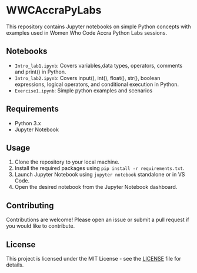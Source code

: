 # WWCAccraPyLabs
This repository contains Jupyter notebooks on simple Python concepts with examples used in Women Who Code Accra Python Labs sessions.

## Notebooks

- `Intro_lab1.ipynb`: Covers variables,data types, operators, comments and print() in Python.
- `Intro_lab2.ipynb`: Covers input(), int(), float(), str(), boolean expressions, logical operators, and conditional execution in Python.
-  `Exercise1.ipynb`: Simple python examples and scenarios


## Requirements

- Python 3.x
- Jupyter Notebook

## Usage

1. Clone the repository to your local machine.
2. Install the required packages using `pip install -r requirements.txt`.
3. Launch Jupyter Notebook using `jupyter notebook` standalone or  in VS Code.
4. Open the desired notebook from the Jupyter Notebook dashboard.

## Contributing

Contributions are welcome! Please open an issue or submit a pull request if you would like to contribute.

## License

This project is licensed under the MIT License - see the [LICENSE](LICENSE) file for details.
